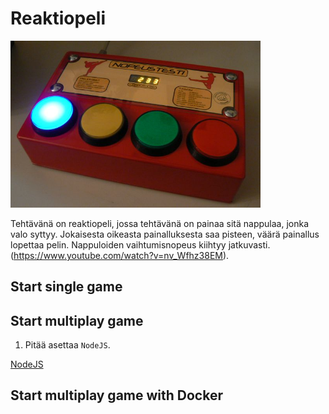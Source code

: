 # Reaktiopeli

<img src="media/5e7a8461c064adb51984e7e962530b49.jpg" width=400px>

Tehtävänä on reaktiopeli, jossa tehtävänä on painaa sitä nappulaa, jonka valo
syttyy. Jokaisesta oikeasta painalluksesta saa pisteen, väärä painallus lopettaa
pelin. Nappuloiden vaihtumisnopeus kiihtyy jatkuvasti.
(https://www.youtube.com/watch?v=nv_Wfhz38EM).


## Start single game

## Start multiplay game
1.  Pitää asettaa ```NodeJS```.

<a href="https://nodejs.org/en/" target="_blank">NodeJS</a>

## Start multiplay game with Docker